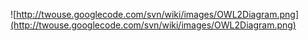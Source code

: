![http://twouse.googlecode.com/svn/wiki/images/OWL2Diagram.png](http://twouse.googlecode.com/svn/wiki/images/OWL2Diagram.png)
